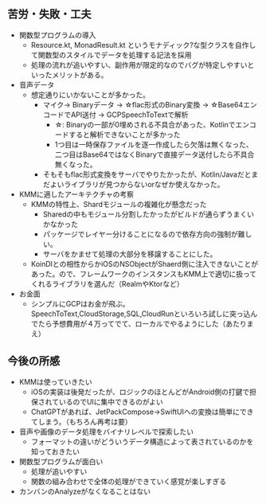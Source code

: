 ## 苦労・失敗・工夫
- 関数型プログラムの導入
    - Resource.kt, MonadResult.kt というモナディック?な型クラスを自作して関数型のスタイルでデータを処理する記法を採用
    - 処理の流れが追いやすい、副作用が限定的なのでバグが特定しやすいといったメリットがある。
- 音声データ
    - 想定通りにいかないことが多かった。
        - マイク-> Binaryデータ -> ☆flac形式のBinary変換 -> ☆Base64エンコードでAPI送付 -> GCPSpeechToTextで解析
            - ☆: Binaryの一部が0埋めされる不具合があった、Kotlinでエンコードすると解析できないことが多かった　
            - 1つ目は一時保存ファイルを逐一作成したら欠落は無くなった、二つ目はBase64ではなくBinaryで直接データ送付したら不具合無くなった。
        - そもそもflac形式変換をサーバでやりたかったが、Kotlin/Javaだとまだよいライブラリが見つからないorなぜか使えなかった。
- KMMに適したアーキテクチャの考察
    - KMMの特性上、Shardモジュールの複雑化が懸念だった
        - Sharedの中もモジュール分割したかったがビルドが通らずうまくいかなかった
        - パッケージでレイヤー分けることになるので依存方向の強制が難しい。
        - サーバをかませて処理の大部分を移譲することにした。
    - KoinDIとの相性からかiOSのNSObjectがShaerd側に注入できないことがあった。ので、フレームワークのインスタンスもKMM上で適切に扱ってくれるライブラリを選んだ（RealmやKtorなど）
- お金面
    - シンプルにGCPはお金が飛ぶ。SpeechToText,CloudStorage,SQL,CloudRunといろいろ試しに突っ込んでたら予想費用が４万ってでて、ローカルでやるようにした（あたりまえ）

## 今後の所感
- KMMは使っていきたい
    - iOSの実装は後発だったが、ロジックのほとんどがAndroid側の打鍵で担保されているのでUIに集中できるのがよい
    - ChatGPTがあれば、JetPackCompose->SwiftUIへの変換は簡単にできてしまう。（もちろん再考は要）
- 音声や画像のデータ処理をバイナリレベルで探索したい
    - フォーマットの違いがどういうデータ構造によって表されているのかを知っておきたい
- 関数型プログラムが面白い
    - 処理が追いやすい
    - 関数の組み合わせで全体の処理ができていく感覚が楽しすぎる
- カンバンのAnalyzeがなくなることはない